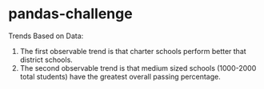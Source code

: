 # pandas-challenge


Trends Based on Data:
1. The first observable trend is that charter schools perform better that district schools. 
2. The second observable trend is that medium sized schools (1000-2000 total students) have the greatest overall
passing percentage. 